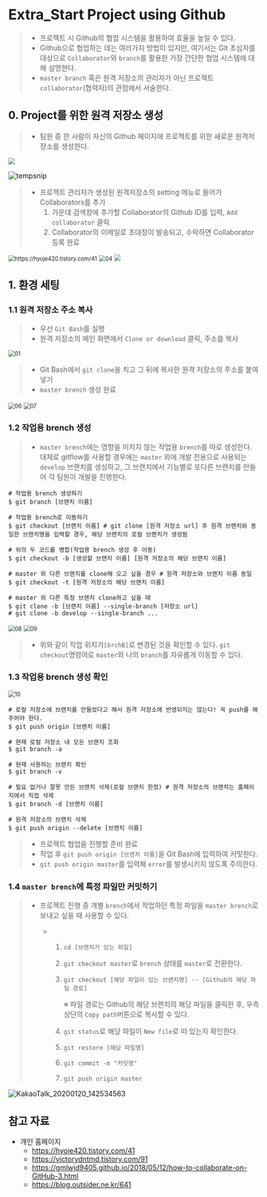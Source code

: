 # Extra_Start Project using Github

> - 프로젝트 시 Github의 협업 시스템을 활용하여 효율을 높일 수 있다.
> - Github으로 협업하는 데는 여러가지 방법이 있지만,  여기서는 Git 초심자를 대상으로 `Collaborator`와 `branch`를 활용한 가장 간단한 협업 시스템에 대해 설명한다.
> - `master branch` 혹은 원격 저장소의 관리자가 아닌 프로젝트  `collaborator`(협력자)의 관점에서 서술한다.  



## 0. Project를 위한 원격 저장소 생성

> - 팀원 중 한 사람이 자신의  Github 페이지에 프로젝트를 위한 새로운 원격저장소를 생성한다.

<img src="https://github.com/dannylee93/Images/blob/master/Image%20Analysis%20A.I/Github_Project_00.JPG?raw=true" style="zoom:80%;" />



![tempsnip](https://user-images.githubusercontent.com/58945760/72486275-be072d00-384d-11ea-9357-2fae44f1c160.png)

> - 프로젝트 관리자가 생성된 원격저장소의 setting 메뉴로 들어가 Collaborators를 추가
>   1. 가운데 검색창에 추가할 Collaborator의 Github ID를 입력, `Add collaborator` 클릭
>   2. Collaborator의 이메일로 초대장이 발송되고, 수락하면 Collaborator 등록 완료

<img src="https://t1.daumcdn.net/cfile/tistory/9944DB4B5BD988A40A" alt="https://hyoje420.tistory.com/41" style="zoom:80%;" />

<img src="https://github.com/dannylee93/Images/blob/master/Image%20Analysis%20A.I/Github_Project_04.JPG?raw=true" alt="04" style="zoom:80%;" />

<img src="https://github.com/dannylee93/Images/blob/master/Image%20Analysis%20A.I/Github_Project_02.jpg?raw=true" style="zoom:80%;" />



## 1. 환경 세팅 

### 1.1 원격 저장소 주소 복사

> - 우선 `Git Bash`를 실행
> - 원격 저장소의 메인 화면에서 `Clone or download` 클릭, 주소를 복사

<img src="https://github.com/dannylee93/Images/blob/master/Image%20Analysis%20A.I/Github_Project_01.JPG?raw=true" alt="01" style="zoom:80%;" />

> - Git Bash에서 `git clone`을 치고 그 뒤에 복사한 원격 저장소의 주소를 붙여넣기 
> - `master brench` 생성 완료

<img src="https://github.com/dannylee93/Images/blob/master/Image%20Analysis%20A.I/Github_Project_06.JPG?raw=true" alt="06" style="zoom:80%;" />

<img src="https://github.com/dannylee93/Images/blob/master/Image%20Analysis%20A.I/Github_Project_07.JPG?raw=true" alt="07" style="zoom:80%;" />

### 1.2 작업용 brench 생성

> - `master brench`에는 영향을 미치지 않는 작업용 `brench`를 따로 생성한다. 대체로 gitflow를 사용할 경우에는 `master` 외에 개발 전용으로 사용되는 `develop` 브랜치를 생성하고, 그 브랜치에서 기능별로 또다른 브랜치를 만들어 각 팀원이 개발을 진행한다. 

```shell
# 작업용 brench 생성하기
$ git branch [브랜치 이름] 

# 작업용 brench로 이동하기 
$ git checkout [브랜치 이름] # git clone [원격 저장소 url] 후 원격 브랜치와 동일한 브랜치명을 입력할 경우, 해당 브랜치의 로컬 브랜치가 생성됨

# 위의 두 코드를 병합(작업용 brench 생성 후 이동)
$ git checkout -b [생성할 브랜치 이름] [원격 저장소의 해당 브랜치 이름] 

# master 외 다른 브랜치를 clone해 오고 싶을 경우 # 원격 저장소와 브랜치 이름 동일
$ git checkout -t [원격 저장소의 해당 브랜치 이름]

# master 외 다른 특정 브랜치 clone하고 싶을 때 
$ git clone -b [브랜치 이름] --single-branch [저장소 url]
# git clone -b develop --single-branch ...
```

<img src="https://github.com/dannylee93/Images/blob/master/Image%20Analysis%20A.I/Github_Project_08.jpg?raw=true" alt="08" style="zoom:80%;" />

<img src="https://github.com/dannylee93/Images/blob/master/Image%20Analysis%20A.I/Github_Project_09.jpg?raw=true" alt="09" style="zoom:80%;" />

> - 위와 같이  작업 위치가`[brchB]`로 변경된 것을 확인할 수 있다.
>   `git checkout`명령어로 `master`와 나의 `branch`를 자유롭게 이동할 수 있다.



### 1.3 작업용 brench 생성 확인

<img src="https://github.com/dannylee93/Images/blob/master/Image%20Analysis%20A.I/Github_Project_10.jpg?raw=true" alt="10" style="zoom:80%;" />

```shell
# 로컬 저장소에 브랜치를 만들었다고 해서 원격 저장소에 반영되지는 않는다! 꼭 push를 해주어야 한다. 
$ git push origin [브랜치 이름]

# 현재 로컬 저장소 내 모든 브랜치 조회
$ git branch -a

# 현재 사용하는 브랜치 확인
$ git branch -v

# 필요 없거나 잘못 만든 브랜치 삭제(로컬 브랜치 한정) # 원격 저장소의 브랜치는 홈페이지에서 직접 삭제
$ git branch -d [브랜치 이름]

# 원격 저장소의 브랜치 삭제
$ git push origin --delete [브랜치 이름]
```



> - 프로젝트 협업을 진행할 준비 완료
> - 작업 후 `git push origin [브랜치 이름]`을 Git Bash에 입력하여 커밋한다. 
> - `git push origin master`를 입력해 `error`를 발생시키지 않도록 주의한다. 



### 1.4 `master brench`에 특정 파일만 커밋하기

> - 프로젝트 진행 중 개별 `brench`에서 작업하던 특정 파일을 `master brench`로 보내고 싶을 때 사용할 수 있다. 
>
>   - 1. `cd [브랜치가 있는 파일]`  
>
>     2. `git checkout master`로 `brench` 상태를 `master`로 전환한다.
>
>     3. `git checkout [해당 파일이 있는 브랜치명] -- [Github의 해당 파일 경로]`
>
>        ※ 파일 경로는 Github의 해당 브랜치의 해당 파일을 클릭한 후, 우측 상단의 `Copy path`버튼으로 복사할 수 있다. 
>
>     4. `git status`로 해당 파일이 `New file`로 떠 있는지 확인한다.
>
>     5. `git restore [해당 파일명]`
>
>     6. `git commit -m "커밋명"`
>
>     7. `git push origin master`

![KakaoTalk_20200120_142534563](https://user-images.githubusercontent.com/58945760/72899248-eec4f600-3d68-11ea-9d8a-62214c6bc9d0.png)


## 참고 자료

- 개인 홈페이지
  - https://hyoje420.tistory.com/41
  - https://victorydntmd.tistory.com/91
  - https://gmlwjd9405.github.io/2018/05/12/how-to-collaborate-on-GitHub-3.html
  - https://blog.outsider.ne.kr/641

